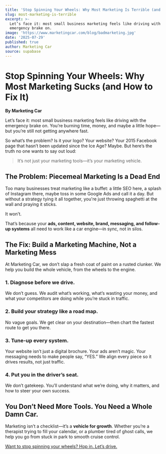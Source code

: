 ```yaml
---
title: 'Stop Spinning Your Wheels: Why Most Marketing Is Terrible (and How to Fix It)'
slug: most-marketing-is-terrible
excerpt: >-
  Let’s face it: most small business marketing feels like driving with the
  emergency brake on. 
image: 'https://www.marketingcar.com/blog/badmarketing.jpg'
date: '2025-07-29'
published: true
author: Marketing Car
source: supabase
---
```

# Stop Spinning Your Wheels: Why Most Marketing Sucks (and How to Fix It)

**By Marketing Car**

Let’s face it: most small business marketing feels like driving with the emergency brake on. You’re burning time, money, and maybe a little hope—but you’re still not getting anywhere fast.

So what’s the problem? Is it your logo? Your website? Your 2015 Facebook page that hasn’t been updated since the Ice Age? Maybe. But here’s the truth no one wants to say out loud:

> It’s not just your marketing tools—it’s your marketing vehicle.

## The Problem: Piecemeal Marketing Is a Dead End

Too many businesses treat marketing like a buffet: a little SEO here, a splash of Instagram there, maybe toss in some Google Ads and call it a day. But without a strategy tying it all together, you're just throwing spaghetti at the wall and praying it sticks.

It won’t.

That’s because your **ads, content, website, brand, messaging, and follow-up systems** all need to work like a car engine—in sync, not in silos.

## The Fix: Build a Marketing Machine, Not a Marketing Mess

At Marketing Car, we don’t slap a fresh coat of paint on a rusted clunker. We help you build the whole vehicle, from the wheels to the engine.

### 1\. Diagnose before we drive.

We don’t guess. We audit what’s working, what’s wasting your money, and what your competitors are doing while you’re stuck in traffic.

### 2\. Build your strategy like a road map.

No vague goals. We get clear on your destination—then chart the fastest route to get you there.

### 3\. Tune-up every system.

Your website isn’t just a digital brochure. Your ads aren’t magic. Your messaging needs to make people say, “YES.” We align every piece so it drives results, not just traffic.

### 4\. Put you in the driver’s seat.

We don’t gatekeep. You’ll understand what we’re doing, why it matters, and how to steer your own success.

## You Don’t Need More Tools. You Need a Whole Damn Car.

Marketing isn’t a checklist—it’s a **vehicle for growth**. Whether you’re a therapist trying to fill your calendar, or a plumber tired of ghost calls, we help you go from stuck in park to smooth cruise control.

[Want to stop spinning your wheels? Hop in. Let’s drive.](https://www.marketingcar.com/contact)
